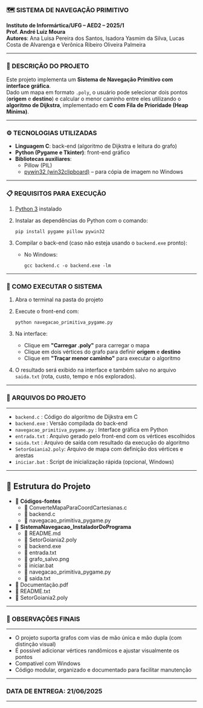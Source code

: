 ### 🗺️ SISTEMA DE NAVEGAÇÃO PRIMITIVO

**Instituto de Informártica/UFG – AED2 – 2025/1**  
**Prof. André Luiz Moura**  
**Autores**: Ana Luisa Pereira dos Santos, Isadora Yasmim da Silva, Lucas Costa de Alvarenga e Verônica Ribeiro Oliveira Palmeira

---

### 📝 DESCRIÇÃO DO PROJETO

Este projeto implementa um **Sistema de Navegação Primitivo com interface gráfica**.  
Dado um mapa em formato `.poly`, o usuário pode selecionar dois pontos (**origem** e **destino**) e calcular o menor caminho entre eles utilizando o **algoritmo de Dijkstra**, implementado em **C com Fila de Prioridade (Heap Mínima)**.


---

### ⚙️ TECNOLOGIAS UTILIZADAS

- **Linguagem C**: back-end (algoritmo de Dijkstra e leitura do grafo)
- **Python (Pygame e Tkinter)**: front-end gráfico
- **Bibliotecas auxiliares**:
  - Pillow (PIL)
  - [pywin32 (win32clipboard)](https://github.com/mhammond/pywin32) – para cópia de imagem no Windows

---

### 📋 REQUISITOS PARA EXECUÇÃO

1.  [Python 3](https://www.python.org/downloads/) instalado 
2. Instalar as dependências do Python com o comando:
   ```
   pip install pygame pillow pywin32
   ```

3. Compilar o back-end (caso não esteja usando o `backend.exe` pronto):
   - No Windows:
     ```
     gcc backend.c -o backend.exe -lm
     ```
---
### 👾 COMO EXECUTAR O SISTEMA

1. Abra o terminal na pasta do projeto  
2. Execute o front-end com:
   ```
   python navegacao_primitiva_pygame.py
   ```
3. Na interface:
   - Clique em **"Carregar .poly"** para carregar o mapa
   - Clique em dois vértices do grafo para definir **origem** e **destino**
   - Clique em **"Traçar menor caminho"** para executar o algoritmo

4. O resultado será exibido na interface e também salvo no arquivo `saida.txt` (rota, custo, tempo e nós explorados).

--------------------------------------------
### 📂 ARQUIVOS DO PROJETO
--------------------------------------------
- `backend.c`         : Código do algoritmo de Dijkstra em C  
- `backend.exe`       : Versão compilada do back-end  
- `navegacao_primitiva_pygame.py` : Interface gráfica em Python  
- `entrada.txt`       : Arquivo gerado pelo front-end com os vértices escolhidos  
- `saida.txt`         : Arquivo de saída com resultado da execução do algoritmo  
- `SetorGoiania2.poly`: Arquivo de mapa com definição dos vértices e arestas  
- `iniciar.bat`       : Script de inicialização rápida (opcional, Windows)

---

<h2>📁 Estrutura do Projeto</h2>

<ul>
  <li>📁 <strong>Códigos-fontes</strong>
    <ul>
      <li>📄 ConverteMapaParaCoordCartesianas.c </li>
      <li>📄 backend.c</li>
      <li>📄 navegacao_primitiva_pygame.py</li>
    </ul>
  </li>
  <li>📁 <strong>SistemaNavegacao_InstaladorDoPrograma</strong>
    <ul>
      <li>📄 README.md</li>
      <li>📄 SetorGoiania2.poly</li>
      <li>📄 backend.exe</li>
      <li>📄 entrada.txt</li>
      <li>📄 grafo_salvo.png</li>
      <li>📄 iniciar.bat</li>
      <li>📄 navegacao_primitiva_pygame.py</li>
      <li>📄 saida.txt</li>
    </ul>
  </li>
  <li>📄 Documentação.pdf</li>
  <li>📄 README.txt</li>
  <li>📄 SetorGoiania2.poly</li>
</ul>

--------------------------------------------
### 🔎 OBSERVAÇÕES FINAIS
--------------------------------------------
- O projeto suporta grafos com vias de mão única e mão dupla (com distinção visual)
- É possível adicionar vértices randômicos e ajustar visualmente os pontos
- Compatível com Windows 
- Código modular, organizado e documentado para facilitar manutenção

--------------------------------------------
### DATA DE ENTREGA: 21/06/2025
--------------------------------------------

